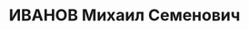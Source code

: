 ---
title: ИВАНОВ Михаил Семенович
description: 1887 г.р., русский, м.р. Уральская обл., м.п. г.Москва.  Арестован 11.10.1932.
  Осужден коллегией ОГПУ за участие в КРГр на 5 лет лишения свободы. Прибыл 02.11.1932
  из Бутырской тюрьмы (г.Москва). Освобожден 24.01.1937.
---